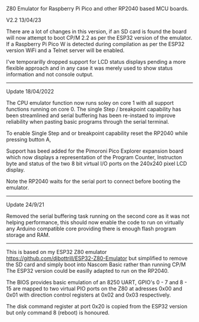 Z80 Emulator for Raspberry Pi Pico and other RP2040 based MCU boards.

V2.2 13/04/23

There are a lot of changes in this version, if an SD card is found the board will now attempt to boot CP/M 2.2 as per the ESP32 version of the emulator.
If a Raspberry Pi Pico W is detected during compilation as per the ESP32 version WiFi and a Telnet server will be enabled.

I've temporarilly dropped support for LCD status displays pending a more flexible approach and in any case it was merely used to show status information and not console output.


*************************

Update 18/04/2022

The CPU emulator function now runs soley on core 1 with all support functions running on core 0. The single Step / breakpoint capability has been streamlined and serial buffering has been re-instaed to improve reliability when pasting basic programs through the serial terminal.

To enable Single Step and or breakpoint capability reset the RP2040 while pressing button A,

Support has beed added for the Pimoroni Pico Explorer expansion board which now displays a representation of the Program Counter, Instructon byte and status of the two 8 bit virtual I/O ports on the 240x240 pixel LCD display.

Note the RP2040 waits for the serial port to connect before booting the emulator.

*************************

Update 24/9/21

Removed the serial buffering task running on the second core as it was not helping performance, this should now enable the code to run on virtually any Arduino compatible core providing there is enough flash program storage and RAM. 

*************************

This is based on my ESP32 Z80 emulator https://github.com/djbottrill/ESP32-Z80-Emulator but simplified to remove the SD card and simply boot into Nascom Basic rather than running CP/M
The ESP32 version could be easilly adapted to run on the RP2040.

The BIOS provides basic emulation of an 8250 UART, GPIO's 0 - 7 and 8 - 15 are mapped to two virtual PIO ports on the Z80 at adresses 0x00 and 0x01 with direction 
control registers at 0x02 and 0x03 respectively. 

The disk command register at port 0x20 is copied from the ESP32 version but only command 8 (reboot) is honoured.


